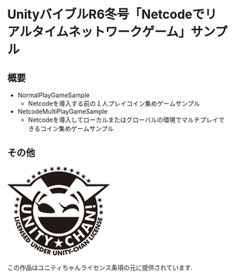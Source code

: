 # UnityバイブルR6冬号「Netcodeでリアルタイムネットワークゲーム」サンプル

## 概要

- NormalPlayGameSample
    - Netcodeを導入する前の１人プレイコイン集めゲームサンプル
- NetcodeMultiPlayGameSample
    - Netcodeを導入してローカルまたはグローバルの環境でマルチプレイできるコイン集めゲームサンプル

## その他

![imageLicenseLogo](./imageLicenseLogo.png)

この作品はユニティちゃんライセンス条項の元に提供されています.
